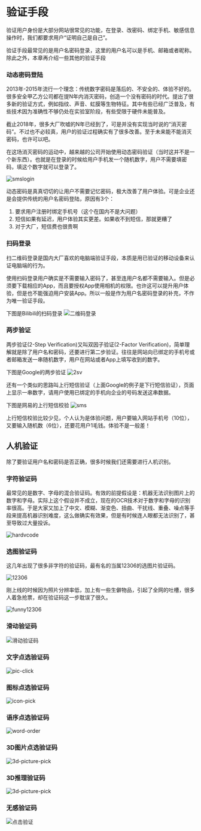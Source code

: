 # 验证手段

验证用户身份是大部分网站很常见的功能，在登录、改密码、绑定手机、敏感信息操作时，我们都要求用户“证明自己是自己”。

验证手段最常见的是用户名密码登录，这里的用户名可以是手机、邮箱或者昵称。除此之外，本章再介绍一些其他的验证手段

### 动态密码登陆

2013年-2015年流行一个理念：传统数字密码是落后的、不安全的、体验不好的。很多安全甲乙方公司都在提N年内消灭密码，创造一个没有密码的时代。提出了很多新的验证方式，例如指纹、声音、虹膜等生物特征。其中有些已经广泛普及，有些技术因为准确性不够仍处在实验室阶段，有些受限于硬件未能普及。

截止2018年，很多大厂吹嘘的N年已经到了，可是并没有实现当时说的“消灭密码”。不过也不必较真，用户的验证过程确实有了很多改善。至于未来能不能消灭密码，也许可以吧。

在这场消灭密码的运动中，越来越的公司开始使用动态密码验证（当时这并不是一个新东西）。也就是在登录的时候给用户手机发一个随机数字，用户不需要填密码，填这个数字就可以登录了。

![smslogin](images/smslogin.jpg)

动态密码是真真切切的让用户不需要记忆密码，极大改善了用户体验。可是企业还是会提供传统的用户名密码登陆，原因有3个：
1. 要求用户注册时绑定手机号（这个在国内不是大问题）
2. 短信如果有延迟，用户体验其实更差。如果收不到短信，那就更糟了
3. 对于大厂，短信费也很贵啊

### 扫码登录

扫二维码登录是国内大厂喜欢的电脑端验证手段，本质是用已验证的移动设备来认证电脑端的行为。

使用扫码登录用户确实是不需要输入密码了，甚至连用户名都不需要输入。但是必须要下载相应的App，而且要授权App使用相机的权限。也许这可以提升用户体验，但是也不能强迫用户安装App。所以一般是作为用户名密码登录的补充，不作为唯一验证手段。

下图是Bilibili的扫码登录
![二维码登录](images/qr-login.jpg)

### 两步验证

两步验证(2-Step Verification)又叫双因子验证(2-Factor Verification)，简单理解就是除了用户名和密码，还要进行第二步验证。往往是网站向已绑定的手机号或者邮箱发送一串随机数字，用户在网站或者App上填写收到的数字。

下图是Google的两步验证
![2sv](images/2sv.jpg)

还有一个类似的思路叫上行短信验证（上面Google的例子是下行短信验证），页面上显示一串数字，请用户使用已绑定的手机向企业的号码发送这串数据。

下图是网易的上行短信校验
![sms](images/smsverification.jpg)

上行短信校验比较少见，个人认为是体验问题，用户要输入网站手机号（10位），又要输入随机数（6位），还要花用户1毛钱。体验不是一般差！

## 人机验证

除了要验证用户名和密码是否正确，很多时候我们还需要进行人机识别。

### 字符验证码

最常见的是数字、字母的混合验证码。有效的前提假设是：机器无法识别图片上的数字和字母。实际上这个假设并不成立，现在的OCR技术对于数字和字母的识别率很高。于是大家又加上了中文、模糊、渐变色、扭曲、干扰线、重叠、噪点等手段来提高机器识别难度，这么做确实有效果，但是有时候连人眼都无法识别了，甚至导致过大量投诉。

![hardvcode](images/hardvcode.jpg)

### 选图验证码

这几年出现了很多非字符的验证码，最有名的当属12306的选图片验证码。

![12306](images/12306verification.jpg)

刚上线的时候因为照片分辨率低，加上有一些生僻物品，引起了全网的吐槽，很多人着急抢票，却在验证码这一步耽误了很久。

![funny12306](images/funny12306.jpg)

### 滑动验证码

![滑动验证码](images/jigsaw-verification.gif)

### 文字点选验证码

![pic-click](images/pic-click.gif)

### 图标点选验证码

![icon-pick](images/icon-pick.jpg)

### 语序点选验证码

![word-order](images/word-order.gif)

### 3D图片点选验证码

![3d-picture-pick](images/3d-picture-pick.gif)

### 3D推理验证码

![3d-picture-pick](images/3D-logic.gif)

### 无感验证码

![点击验证](images/clickverification.gif)
